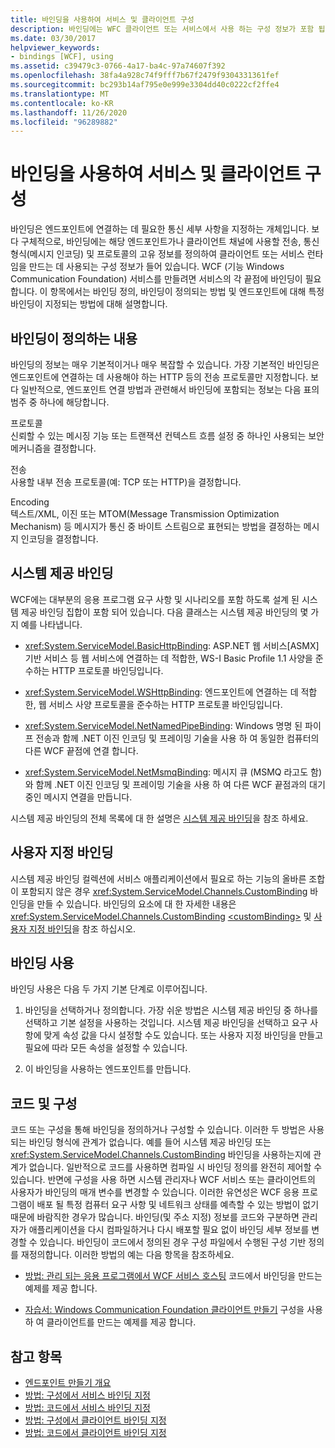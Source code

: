 ```yaml
---
title: 바인딩을 사용하여 서비스 및 클라이언트 구성
description: 바인딩에는 WFC 클라이언트 또는 서비스에서 사용 하는 구성 정보가 포함 됩니다. 바인딩을 정의 하는 방법 및 서비스 끝점에 대 한 바인딩을 지정 하는 방법을 알아봅니다.
ms.date: 03/30/2017
helpviewer_keywords:
- bindings [WCF], using
ms.assetid: c39479c3-0766-4a17-ba4c-97a74607f392
ms.openlocfilehash: 38fa4a928c74f9fff7b67f2479f9304331361fef
ms.sourcegitcommit: bc293b14af795e0e999e3304dd40c0222cf2ffe4
ms.translationtype: MT
ms.contentlocale: ko-KR
ms.lasthandoff: 11/26/2020
ms.locfileid: "96289882"
---
```

# <a name="using-bindings-to-configure-services-and-clients"></a>바인딩을 사용하여 서비스 및 클라이언트 구성

바인딩은 엔드포인트에 연결하는 데 필요한 통신 세부 사항을 지정하는 개체입니다. 보다 구체적으로, 바인딩에는 해당 엔드포인트가나 클라이언트 채널에 사용할 전송, 통신 형식(메시지 인코딩) 및 프로토콜의 고유 정보를 정의하여 클라이언트 또는 서비스 런타임을 만드는 데 사용되는 구성 정보가 들어 있습니다. WCF (기능 Windows Communication Foundation) 서비스를 만들려면 서비스의 각 끝점에 바인딩이 필요 합니다. 이 항목에서는 바인딩 정의, 바인딩이 정의되는 방법 및 엔드포인트에 대해 특정 바인딩이 지정되는 방법에 대해 설명합니다.  
  
## <a name="what-a-binding-defines"></a>바인딩이 정의하는 내용  

 바인딩의 정보는 매우 기본적이거나 매우 복잡할 수 있습니다. 가장 기본적인 바인딩은 엔드포인트에 연결하는 데 사용해야 하는 HTTP 등의 전송 프로토콜만 지정합니다. 보다 일반적으로, 엔드포인트 연결 방법과 관련해서 바인딩에 포함되는 정보는 다음 표의 범주 중 하나에 해당합니다.  
  
 프로토콜  
 신뢰할 수 있는 메시징 기능 또는 트랜잭션 컨텍스트 흐름 설정 중 하나인 사용되는 보안 메커니즘을 결정합니다.  
  
 전송  
 사용할 내부 전송 프로토콜(예: TCP 또는 HTTP)을 결정합니다.  
  
 Encoding  
 텍스트/XML, 이진 또는 MTOM(Message Transmission Optimization Mechanism) 등 메시지가 통신 중 바이트 스트림으로 표현되는 방법을 결정하는 메시지 인코딩을 결정합니다.  
  
## <a name="system-provided-bindings"></a>시스템 제공 바인딩  

 WCF에는 대부분의 응용 프로그램 요구 사항 및 시나리오를 포함 하도록 설계 된 시스템 제공 바인딩 집합이 포함 되어 있습니다. 다음 클래스는 시스템 제공 바인딩의 몇 가지 예를 나타냅니다.  
  
- <xref:System.ServiceModel.BasicHttpBinding>: ASP.NET 웹 서비스[ASMX] 기반 서비스 등 웹 서비스에 연결하는 데 적합한, WS-I Basic Profile 1.1 사양을 준수하는 HTTP 프로토콜 바인딩입니다.  
  
- <xref:System.ServiceModel.WSHttpBinding>: 엔드포인트에 연결하는 데 적합한, 웹 서비스 사양 프로토콜을 준수하는 HTTP 프로토콜 바인딩입니다.  
  
- <xref:System.ServiceModel.NetNamedPipeBinding>: Windows 명명 된 파이프 전송과 함께 .NET 이진 인코딩 및 프레이밍 기술을 사용 하 여 동일한 컴퓨터의 다른 WCF 끝점에 연결 합니다.  
  
- <xref:System.ServiceModel.NetMsmqBinding>: 메시지 큐 (MSMQ 라고도 함)와 함께 .NET 이진 인코딩 및 프레이밍 기술을 사용 하 여 다른 WCF 끝점과의 대기 중인 메시지 연결을 만듭니다.  
  
 시스템 제공 바인딩의 전체 목록에 대 한 설명은 [시스템 제공 바인딩](system-provided-bindings.md)을 참조 하세요.  
  
## <a name="custom-bindings"></a>사용자 지정 바인딩  

 시스템 제공 바인딩 컬렉션에 서비스 애플리케이션에서 필요로 하는 기능의 올바른 조합이 포함되지 않은 경우 <xref:System.ServiceModel.Channels.CustomBinding> 바인딩을 만들 수 있습니다. 바인딩의 요소에 대 한 자세한 내용은 <xref:System.ServiceModel.Channels.CustomBinding> [\<customBinding>](../configure-apps/file-schema/wcf/custombinding.md) 및 [사용자 지정 바인딩](./extending/custom-bindings.md)을 참조 하십시오.  
  
## <a name="using-bindings"></a>바인딩 사용  

 바인딩 사용은 다음 두 가지 기본 단계로 이루어집니다.  
  
1. 바인딩을 선택하거나 정의합니다. 가장 쉬운 방법은 시스템 제공 바인딩 중 하나를 선택하고 기본 설정을 사용하는 것입니다. 시스템 제공 바인딩을 선택하고 요구 사항에 맞게 속성 값을 다시 설정할 수도 있습니다. 또는 사용자 지정 바인딩을 만들고 필요에 따라 모든 속성을 설정할 수 있습니다.  
  
2. 이 바인딩을 사용하는 엔드포인트를 만듭니다.  
  
## <a name="code-and-configuration"></a>코드 및 구성  

 코드 또는 구성을 통해 바인딩을 정의하거나 구성할 수 있습니다. 이러한 두 방법은 사용되는 바인딩 형식에 관계가 없습니다. 예를 들어 시스템 제공 바인딩 또는 <xref:System.ServiceModel.Channels.CustomBinding> 바인딩을 사용하는지에 관계가 없습니다. 일반적으로 코드를 사용하면 컴파일 시 바인딩 정의를 완전히 제어할 수 있습니다. 반면에 구성을 사용 하면 시스템 관리자나 WCF 서비스 또는 클라이언트의 사용자가 바인딩의 매개 변수를 변경할 수 있습니다. 이러한 유연성은 WCF 응용 프로그램이 배포 될 특정 컴퓨터 요구 사항 및 네트워크 상태를 예측할 수 있는 방법이 없기 때문에 바람직한 경우가 많습니다. 바인딩(및 주소 지정) 정보를 코드와 구분하면 관리자가 애플리케이션을 다시 컴파일하거나 다시 배포할 필요 없이 바인딩 세부 정보를 변경할 수 있습니다. 바인딩이 코드에서 정의된 경우 구성 파일에서 수행된 구성 기반 정의를 재정의합니다. 이러한 방법의 예는 다음 항목을 참조하세요.  
  
- [방법: 관리 되는 응용 프로그램에서 WCF 서비스 호스팅](how-to-host-a-wcf-service-in-a-managed-application.md) 코드에서 바인딩을 만드는 예제를 제공 합니다.  
  
- [자습서: Windows Communication Foundation 클라이언트 만들기](how-to-create-a-wcf-client.md) 구성을 사용 하 여 클라이언트를 만드는 예제를 제공 합니다.  
  
## <a name="see-also"></a>참고 항목

- [엔드포인트 만들기 개요](endpoint-creation-overview.md)
- [방법: 구성에서 서비스 바인딩 지정](how-to-specify-a-service-binding-in-configuration.md)
- [방법: 코드에서 서비스 바인딩 지정](how-to-specify-a-service-binding-in-code.md)
- [방법: 구성에서 클라이언트 바인딩 지정](how-to-specify-a-client-binding-in-configuration.md)
- [방법: 코드에서 클라이언트 바인딩 지정](how-to-specify-a-client-binding-in-code.md)
